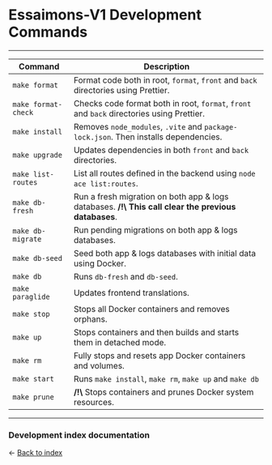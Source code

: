 # Essaimons-V1 Development Commands

---

| Command              | Description                                                                                               |
|----------------------|-----------------------------------------------------------------------------------------------------------|
| `make format`        | Format code both in root, `format`, `front` and `back` directories using Prettier.                        |
| `make format-check`  | Checks code format both in root, `format`, `front` and `back` directories using Prettier.                 |
| `make install`       | Removes `node_modules`, `.vite` and `package-lock.json`. Then installs dependencies.                      |
| `make upgrade`       | Updates dependencies in both `front` and `back` directories.                                              |
| `make list-routes`   | List all routes defined in the backend using `node ace list:routes`.                                      |
| `make db-fresh`      | Run a fresh migration on both app & logs databases. **/!\\** **This call clear the previous databases**.  |
| `make db-migrate`    | Run pending migrations on both app & logs databases.                                                      |
| `make db-seed`       | Seed both app & logs databases with initial data using Docker.                                            |
| `make db`            | Runs `db-fresh` and `db-seed`.                                                                            |
| `make paraglide`     | Updates frontend translations.                                                                            |
| `make stop`          | Stops all Docker containers and removes orphans.                                                          |
| `make up`            | Stops containers and then builds and starts them in detached mode.                                        |
| `make rm`            | Fully stops and resets app Docker containers and volumes.                                                 |
| `make start`         | Runs `make install`, `make rm`, `make up` and `make db`                                                   |
| `make prune`         | **/!\\** Stops containers and prunes Docker system resources.                                             |

---

### Development index documentation

&larr; [Back to index](index.md)
